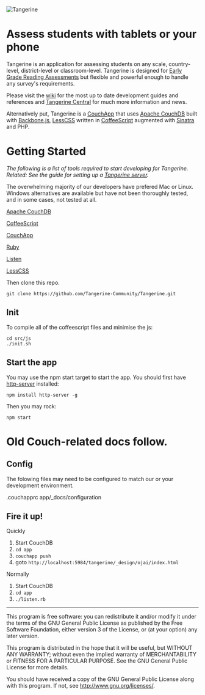 ![Tangerine](http://www.tangerinecentral.org/sites/default/files/tangerine-logo-150.png)

# Assess students with tablets or your phone

Tangerine is an application for assessing students on any scale, country-level, district-level or classroom-level. Tangerine is designed for [Early Grade Reading Assessments](https://www.eddataglobal.org/reading/) but flexible and powerful enough to handle any survey's requirements.

Please visit the [wiki](https://github.com/Tangerine-Community/Tangerine/wiki) for the most up to date development guides and references and [Tangerine Central](http://www.tanerinecentral.org) for much more information and news.

Alternatively put, Tangerine is a [CouchApp](http://couchapp.org/page/index) that uses 
[Apache CouchDB](http://couchdb.apache.org/) built with [Backbone.js](http://backbonejs.org/), [LessCSS](http://lesscss.org/) written in [CoffeeScript](http://coffeescript.org/) augmented with [Sinatra](http://www.sinatrarb.com/) and PHP.

# Getting Started

_The following is a list of tools required to start developing for Tangerine. Related: See the guide for setting up a [Tangerine server](https://github.com/Tangerine-Community/Tangerine/wiki/Tangerine-Server)._

The overwhelming majority of our developers have prefered Mac or Linux. Windows alternatives are available but have not been thoroughly tested, and in some cases, not tested at all.

[Apache CouchDB](http://couchdb.apache.org/#download)

[CoffeeScript](http://coffeescript.org/#installation)

[CouchApp](https://github.com/benoitc/couchapp)

[Ruby](https://www.ruby-lang.org/en/downloads/)

[Listen](https://github.com/guard/listen)

[LessCSS](http://lesscss.org/#using-less-installation)

Then clone this repo.

    git clone https://github.com/Tangerine-Community/Tangerine.git
    
## Init

To compile all of the coffeescript files and minimise the js: 

    cd src/js  
    ./init.sh
  
## Start the app

You may use the npm start target to start the app. You should first have [http-server](https://www.npmjs.com/package/http-server) installed:

    npm install http-server -g
  
Then you may rock:

    npm start
  
# Old Couch-related docs follow.

## Config

The folowing files may need to be configured to match our or your development environment.

  .couchapprc
  app/_docs/configuration

## Fire it up!

Quickly

  1. Start CouchDB
  2. `cd app`
  3. `couchapp push`
  4. goto `http://localhost:5984/tangerine/_design/ojai/index.html`

Normally

  1. Start CouchDB
  2. `cd app`
  3. `./listen.rb`
 
----

This program is free software: you can redistribute it and/or modify it under the terms of the GNU General Public License as published by the Free Software Foundation, either version 3 of the License, or (at your option) any later version.

This program is distributed in the hope that it will be useful, but WITHOUT ANY WARRANTY; without even the implied warranty of MERCHANTABILITY or FITNESS FOR A PARTICULAR PURPOSE.  See the GNU General Public License for more details.

You should have received a copy of the GNU General Public License along with this program.  If not, see <http://www.gnu.org/licenses/>.